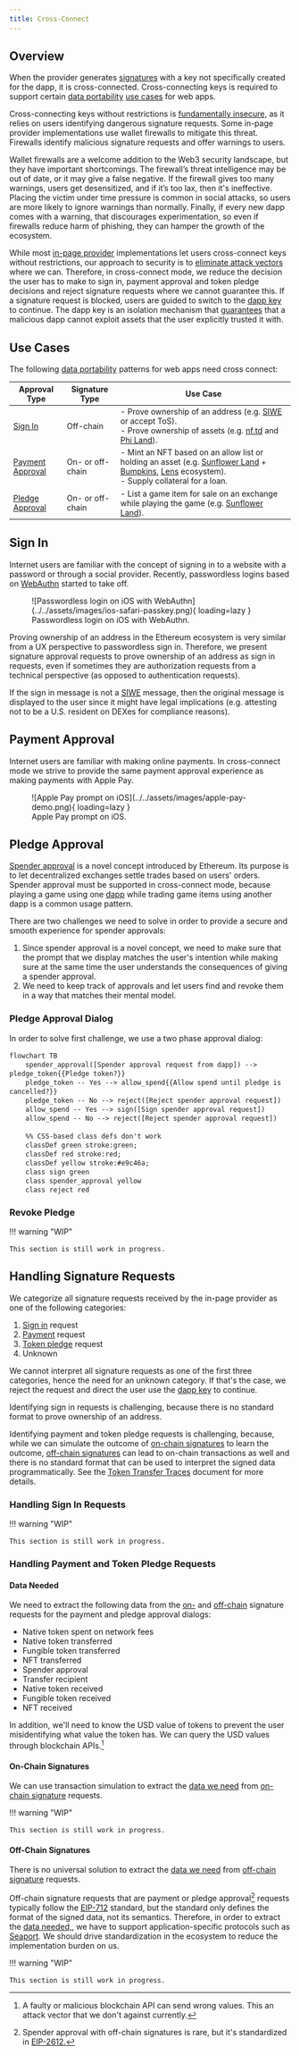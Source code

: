```yaml
---
title: Cross-Connect
---
```


## Overview

When the provider generates [signatures](./in-page-provider.md#signatures) with
a key not specifically created for the dapp, it is cross-connected.
Cross-connecting keys is required to support certain [data
portability](./in-page-provider.md#data-portability) [use cases](#use-cases) for
web apps.

Cross-connecting keys without restrictions is [fundamentally
insecure,](./in-page-provider.md#data-portability) as it relies on users
identifying dangerous signature requests. Some in-page provider implementations
use wallet firewalls to mitigate this threat. Firewalls identify malicious
signature requests and offer warnings to users.

Wallet firewalls are a welcome addition to the Web3 security landscape, but they
have important shortcomings. The firewall’s threat intelligence may be out of
date, or it may give a false negative. If the firewall gives too many warnings,
users get desensitized, and if it’s too lax, then it's ineffective. Placing the
victim under time pressure is common in social attacks, so users are more likely
to ignore warnings than normally. Finally, if every new dapp comes with a
warning, that discourages experimentation, so even if firewalls reduce harm of
phishing, they can hamper the growth of the ecosystem.

While most [in-page provider](./in-page-provider.md) implementations let users
cross-connect keys without restrictions, our approach to security is to
[eliminate attack vectors](./security-model.md#deception-mitigation) where we
can.  Therefore, in cross-connect mode, we reduce the decision the user has to
make to sign in, payment approval and token pledge decisions and reject
signature requests where we cannot guarantee this. If a signature request is
blocked, users are guided to switch to the [dapp key](./dapp-keys.md) to
continue. The dapp key is an isolation mechanism that
[guarantees](./dapp-keys.md#automatic-signature-approval) that a malicious dapp
cannot exploit assets that the user explicitly trusted it with.

## Use Cases

The following [data portability](./in-page-provider.md#data-portability)
patterns for web apps need cross connect:

| Approval Type                         | Signature Type   | Use Case                                                                                                                                                                                                                          |
|---------------------------------------|------------------|-----------------------------------------------------------------------------------------------------------------------------------------------------------------------------------------------------------------------------------|
| [Sign In](#sign-in)                   | Off-chain        | - Prove ownership of an address (e.g. [SIWE](https://eips.ethereum.org/EIPS/eip-4361) or accept ToS). <br/> - Prove ownership of assets (e.g. [nf.td](https://nf.td/) and [Phi Land](https://philand.xyz/)).                      |
| [Payment Approval](#payment-approval) | On- or off-chain | - Mint an NFT based on an allow list or holding an asset (e.g. [Sunflower Land](https://sunflower-land.com/) + [Bumpkins](https://bumpkins.io/), [Lens](https://www.lens.xyz/) ecosystem).<br/>- Supply collateral for a loan.   |
| [Pledge Approval](#pledge-approval)   | On- or off-chain | - List a game item for sale on an exchange while playing the game (e.g. [Sunflower Land](https://sunflower-land.com/)).                                                                                                          |

## Sign In

Internet users are familiar with the concept of signing in to a website with
a password or through a social provider. Recently, passwordless logins based on
[WebAuthn](https://developer.mozilla.org/en-US/docs/Web/API/Web_Authentication_API)
started to take off. 

<figure markdown>
![Passwordless login on iOS with WebAuthn](../../assets/images/ios-safari-passkey.png){ loading=lazy }
<figcaption>
Passwordless login on iOS with WebAuthn.
</figcaption>
</figure>

Proving ownership of an address in the Ethereum ecosystem is very similar from a
UX perspective to passwordless sign in. Therefore, we present signature approval
requests to prove ownership of an address as sign in requests, even if sometimes
they are authorization requests from a technical perspective (as opposed to
authentication requests). 

If the sign in message is not a [SIWE](https://eips.ethereum.org/EIPS/eip-4361)
message, then the original message is displayed to the user since it might have
legal implications (e.g. attesting not to be a U.S. resident on DEXes for
compliance reasons).

## Payment Approval

Internet users are familiar with making online payments. In cross-connect mode
we strive to provide the same payment approval experience as making payments
with Apple Pay.

<figure markdown>
![Apple Pay prompt on iOS](../../assets/images/apple-pay-demo.png){ loading=lazy }
<figcaption>
Apple Pay prompt on iOS.
</figcaption>
</figure>

## Pledge Approval

[Spender approval](./in-page-provider.md#spender-approvals) is a novel concept
introduced by Ethereum. Its purpose is to let decentralized exchanges settle
trades based on users' orders. Spender approval must be supported in
cross-connect mode, because playing a game using one
[dapp](./dapp-keys.md#what-is-a-dapp) while trading game items using another
dapp is a common usage pattern.

There are two challenges we need to solve in order to provide a secure and
smooth experience for spender approvals:

1. Since spender approval is a novel concept, we need to make sure that the
   prompt that we display matches the user's intention while making sure at the
   same time the user understands the consequences of giving a spender approval.
2. We need to keep track of approvals and let users find and revoke them in a
   way that matches their mental model.

### Pledge Approval Dialog

In order to solve first challenge, we use a two phase approval dialog:

```mermaid
flowchart TB
    spender_approval([Spender approval request from dapp]) -->  pledge_token{{Pledge token?}}
    pledge_token -- Yes --> allow_spend{{Allow spend until pledge is cancelled?}}
    pledge_token -- No --> reject([Reject spender approval request])
    allow_spend -- Yes --> sign([Sign spender approval request])
    allow_spend -- No --> reject([Reject spender approval request])
    
    %% CSS-based class defs don't work
    classDef green stroke:green;
    classDef red stroke:red;
    classDef yellow stroke:#e9c46a;
    class sign green
    class spender_approval yellow
    class reject red
```

### Revoke Pledge

!!! warning "WIP"

    This section is still work in progress.

## Handling Signature Requests

We categorize all signature requests received by the in-page provider as one of
the following categories:

1. [Sign in](#sign-in) request
2. [Payment](#payment-approval) request
3. [Token pledge](#pledge-approval) request
4. Unknown

We cannot interpret all signature requests as one of the first three categories,
hence the need for an unknown category. If that's the case, we reject the
request and direct the user use the [dapp key](./dapp-keys.md) to continue.

Identifying sign in requests is challenging, because there is no standard format
to prove ownership of an address.

Identifying payment and token pledge requests is challenging, because, while we
can simulate the outcome of [on-chain
signatures](./in-page-provider.md#on-chain-signatures) to learn the outcome,
[off-chain signatures](./in-page-provider.md#off-chain-signatures) can lead to
on-chain transactions as well and there is no standard format that can be used
to interpret the signed data programmatically. See the [Token Transfer
Traces](./token-transfer-traces.md) document for more details.

### Handling Sign In Requests

!!! warning "WIP"

    This section is still work in progress.

### Handling Payment and Token Pledge Requests

#### Data Needed

We need to extract the following data from the
[on-](./in-page-provider.md#on-chain-signatures) and
[off-chain](./in-page-provider.md#off-chain-signatures) signature requests for
the payment and pledge approval dialogs:

- Native token spent on network fees
- Native token transferred
- Fungible token transferred
- NFT transferred
- Spender approval
- Transfer recipient
- Native token received             
- Fungible token received
- NFT received

In addition, we'll need to know the USD value of tokens to prevent the user
misidentifying what value the token has. We can query the USD values through
blockchain APIs.[^10] 

#### On-Chain Signatures

We can use transaction simulation to extract the [data we need](#data-needed)
from [on-chain signature](./in-page-provider.md#on-chain-signatures) requests.

!!! warning "WIP"

    This section is still work in progress.

#### Off-Chain Signatures

There is no universal solution to extract the [data we need](#data-needed) from
[off-chain signature](./in-page-provider.md#off-chain-signatures) requests.

Off-chain signature requests that are payment or pledge approval[^20] requests
typically follow the [EIP-712](https://eips.ethereum.org/EIPS/eip-712) standard,
but the standard only defines the format of the signed data, not its semantics.
Therefore, in order to extract the [data needed,](#data-needed), we have to
support application-specific protocols such as
[Seaport](https://docs.opensea.io/reference/seaport-overview). We should drive
standardization in the ecosystem to reduce the implementation burden on us.

!!! warning "WIP"

    This section is still work in progress.

[^10]:
    A faulty or malicious blockchain API can send wrong values. This an attack
    vector that we don't against currently.

[^20]:
    Spender approval with off-chain signatures is rare, but it's standardized in
    [EIP-2612.](https://eips.ethereum.org/EIPS/eip-2612)
